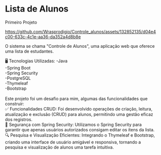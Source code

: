 # Lista de Alunos
 Primeiro Projeto


https://github.com/Wrasprodigio/Controle_alunos/assets/132852135/d04e4c00-633c-4c1e-aa36-da352a4d8b8e


 
O sistema se chama "Controle de Alunos", uma aplicação web que oferece uma lista de estudantes.


🖥️ Tecnologias Utilizadas:
-Java <br>
-Spring Boot<br>
-Spring Security<br>
-PostgreSQL<br>
-Thymeleaf<br>
-Bootstrap<br><br>
Este projeto foi um desafio para mim, algumas das funcionalidades que construir:<br>
✅ Funcionalidades CRUD: Foi desenvolvido operações de criação, leitura, atualização e exclusão (CRUD) para alunos, permitindo uma gestão eficaz dos registros.<br>
🔐 Segurança com Spring Security: Utilizamos o Spring Security para garantir que apenas usuários autorizados consigam editar os itens da lista.<br>
🔍 Pesquisa e Visualização Eficientes: Integrando o Thymeleaf e Bootstrap, criando uma interface de usuário amigável e responsiva, tornando a pesquisa e visualização de alunos uma tarefa intuitiva.<br>
